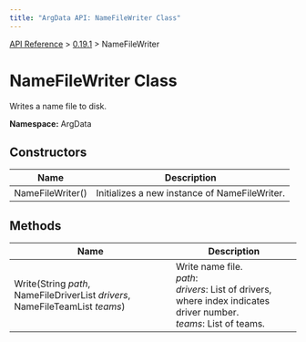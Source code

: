 ```yaml
---
title: "ArgData API: NameFileWriter Class"
---
```


[API Reference](/argdata/api) &gt; [0.19.1](/argdata/api/0.19.1) &gt; NameFileWriter

# NameFileWriter Class

Writes a name file to disk.

**Namespace:** ArgData

## Constructors

<table class="table table-bordered table-striped ">
<thead>
  <tr>
    <th>Name</th>
    <th>Description</th>
  </tr>
</thead>
<tbody>
  <tr>
    <td>NameFileWriter()</td>
    <td>Initializes a new instance of NameFileWriter.</td>
  </tr>
</tbody>
</table>


## Methods

<table class="table table-bordered table-striped ">
<thead>
  <tr>
    <th>Name</th>
    <th>Description</th>
  </tr>
</thead>
<tbody>
  <tr>
    <td>Write(String <em>path</em>, NameFileDriverList <em>drivers</em>, NameFileTeamList <em>teams</em>)</td>
    <td>Write name file.<br /><em>path</em>: <br /><em>drivers</em>: List of drivers, where index indicates driver number.<br /><em>teams</em>: List of teams.<br /></td>
  </tr>
</tbody>
</table>


